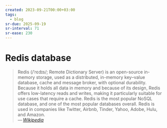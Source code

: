 ```yaml
---
created: 2023-09-21T00:00+03:00
tags:
  - blog
sr-due: 2025-09-19
sr-interval: 71
sr-ease: 230
---
```


# Redis database

> Redis (/ˈrɛdɪs/; Remote Dictionary Server) is an open-source in-memory
> storage, used as a distributed, in-memory key–value database, cache and
> message broker, with optional durability. Because it holds all data in memory
> and because of its design, Redis offers low-latency reads and writes, making
> it particularly suitable for use cases that require a cache. Redis is the most
> popular NoSQL database, and one of the most popular databases overall. Redis
> is used in companies like Twitter, Airbnb, Tinder, Yahoo, Adobe, Hulu, and
> Amazon.\
> — <cite>[Wikipedia](https://en.wikipedia.org/wiki/Redis)</cite>
